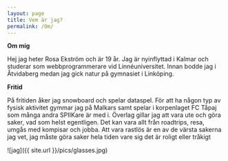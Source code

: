 ```yaml
---
layout: page
title: Vem är jag?
permalink: /Om/
---
```

<b> Om mig </b> 

Hej jag heter Rosa Ekström och är 19 år. Jag är nyinflyttad i Kalmar och studerar som webbprogrammerare vid Linnéuniversitet. 
Innan bodde jag i Åtvidaberg medan jag gick natur på gymnasiet i Linköping. 

<b> Fritid </b>

På fritiden åker jag snowboard och spelar dataspel. För att ha någon typ av fysisk aktivitet gymmar jag på Malkars samt spelar i 
korpenlaget FC Tåpaj som många andra SPIIKare är med i. 
Överlag gillar jag att vara ute och göra saker, vad som helst egentligen. 
Det kan vara allt från roadtrips, resa, umgås med kompisar och jobba. 
Att vara rastlös är en av de värsta sakerna jag vet, jag måste göra saker hela tiden vare sig det är roligt eller tråkigt



![jag]({{ site.url }}/pics/glasses.jpg)
